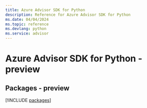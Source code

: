 ```yaml
---
title: Azure Advisor SDK for Python
description: Reference for Azure Advisor SDK for Python
ms.date: 04/04/2024
ms.topic: reference
ms.devlang: python
ms.service: advisor
---
```

# Azure Advisor SDK for Python - preview
## Packages - preview
[!INCLUDE [packages](advisor-index.md)]
